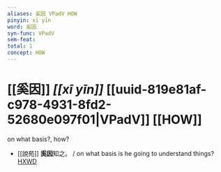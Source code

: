 ```yaml
---
aliases: 奚因 VPadV HOW
pinyin: xī yīn
word: 奚因
syn-func: VPadV
sem-feat: 
total: 1
concept: HOW 
---
```

# [[奚因]] *[[xī yīn]]*  [[uuid-819e81af-c978-4931-8fd2-52680e097f01|VPadV]] [[HOW]]
on what basis?, how?
 - [[說苑]] **奚因**知之。 / on what basis is he going to understand things?[HXWD](https://hxwd.org/textview.html?location=CH1a0907_CHANT_001-42a.16)